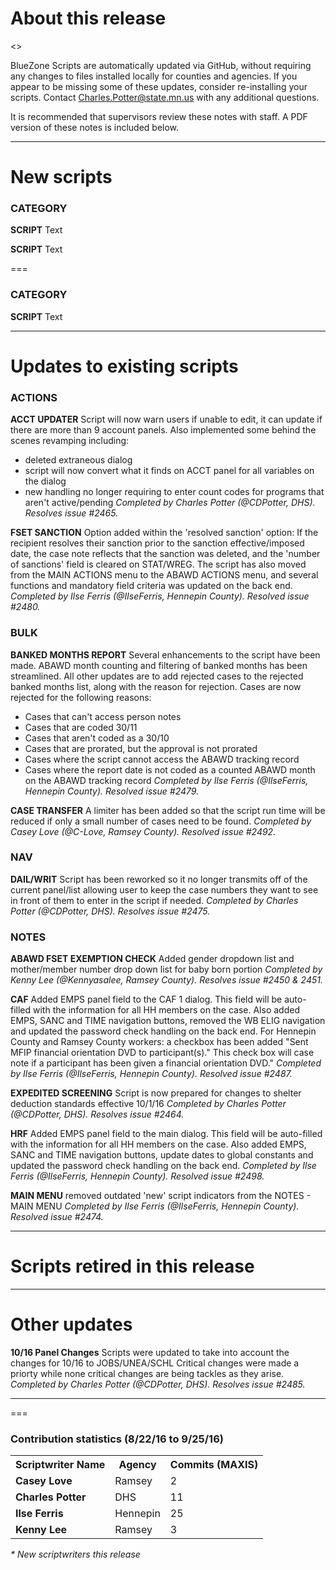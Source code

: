 About this release
===
<<INFO ABOUT THE RELEASE WILL GO HERE>>

BlueZone Scripts are automatically updated via GitHub, without requiring any changes to files installed locally for counties and agencies. If you appear to be missing some of these updates, consider re-installing your scripts. Contact Charles.Potter@state.mn.us with any additional questions.

It is recommended that supervisors review these notes with staff. A PDF version of these notes is included below.

--------------------------------------------------------------------------------------------------------------------------------------------------------------------
New scripts
===
### CATEGORY
**SCRIPT**
Text

**SCRIPT**
Text

===
### CATEGORY
**SCRIPT**
Text

--------------------------------------------------------------------------------------------------------------------------------------------------------------------
Updates to existing scripts
===
### ACTIONS
**ACCT UPDATER**
Script will now warn users if unable to edit, it can update if there are more than 9 account panels. Also implemented some behind the scenes revamping including:
- deleted extraneous dialog
- script will now convert what it finds on ACCT panel for all variables on the dialog
- new handling no longer requiring to enter count codes for programs that aren't active/pending
*Completed by Charles Potter (@CDPotter, DHS). Resolves issue #2465.*

**FSET SANCTION**
Option added within the 'resolved sanction' option: If the recipient resolves their sanction prior to the sanction effective/imposed date, the case note reflects that the sanction was deleted, and the 'number of sanctions' field is cleared on STAT/WREG. The script has also moved from the MAIN ACTIONS menu to the ABAWD ACTIONS menu, and several functions and mandatory field criteria was updated on the back end. *Completed by Ilse Ferris (@IlseFerris, Hennepin County). Resolved issue #2480.*

### BULK
**BANKED MONTHS REPORT**
Several enhancements to the script have been made. ABAWD month counting and filtering of banked months has been streamlined. All other updates are to add rejected cases to the rejected banked months list, along with the reason for rejection. Cases are now rejected for the following reasons:
- Cases that can't access person notes
- Cases that are coded 30/11
- Cases that aren't coded as a 30/10
- Cases that are prorated, but the approval is not prorated
- Cases where the script cannot access the ABAWD tracking record
- Cases where the report date is not coded as a counted ABAWD month on the ABAWD tracking record
*Completed by Ilse Ferris (@IlseFerris, Hennepin County). Resolved issue #2479.*

**CASE TRANSFER**
A limiter has been added so that the script run time will be reduced if only a small number of cases need to be found. *Completed by Casey Love (@C-Love, Ramsey County). Resolved issue #2492.*

### NAV
**DAIL/WRIT**
Script has been reworked so it no longer transmits off of the current panel/list allowing user to keep the case numbers they want to see in front of them to enter in the script if needed. *Completed by Charles Potter (@CDPotter, DHS). Resolves issue #2475.*

### NOTES
**ABAWD FSET EXEMPTION CHECK**
Added gender dropdown list and mother/member number drop down list for baby born portion *Completed by Kenny Lee (@Kennyasalee, Ramsey County). Resolves issue #2450 & 2451.*

**CAF**
Added EMPS panel field to the CAF 1 dialog. This field will be auto-filled with the information for all HH members on the case. Also added EMPS, SANC and TIME navigation buttons, removed the WB ELIG navigation and updated the password check handling on the back end. 
For Hennepin County and Ramsey County workers: a checkbox has been added "Sent MFIP financial orientation DVD to participant(s)." This check box will case note if a participant has been given a financial orientation DVD." *Completed by Ilse Ferris (@IlseFerris, Hennepin County). Resolved issue #2487.*

**EXPEDITED SCREENING**
Script is now prepared for changes to shelter deduction standards effective 10/1/16 *Completed by Charles Potter (@CDPotter, DHS). Resolves issue #2464.*

**HRF**
Added EMPS panel field to the main dialog. This field will be auto-filled with the information for all HH members on the case. Also added EMPS, SANC and TIME navigation buttons, update dates to global constants and updated the password check handling on the back end. *Completed by Ilse Ferris (@IlseFerris, Hennepin County). Resolved issue #2498.*

**MAIN MENU**
removed outdated 'new' script indicators from the NOTES - MAIN MENU *Completed by Ilse Ferris (@IlseFerris, Hennepin County). Resolved issue #2474.*

--------------------------------------------------------------------------------------------------------------------------------------------------------------------
Scripts retired in this release
===

--------------------------------------------------------------------------------------------------------------------------------------------------------------------
Other updates
===

**10/16 Panel Changes**
Scripts were updated to take into account the changes for 10/16 to JOBS/UNEA/SCHL Critical changes were made a priorty while none critical changes are being tackles as they arise. *Completed by Charles Potter (@CDPotter, DHS). Resolves issue #2485.*

--------------------------------------------------------------------------------------------------------------------------------------------------------------------
===
### Contribution statistics (8/22/16 to 9/25/16)

<table>
    <tr>
        <th>Scriptwriter Name</th>
        <th>Agency</th>
        <th>Commits (MAXIS)</th>
    </tr>
    <tr>
        <td><b>Casey Love</b></td>
        <td>Ramsey</td>
        <td>2</td>
    </tr>
    <tr>
        <td><b>Charles Potter</b></td>
        <td>DHS</td>
        <td>11</td>
    </tr>
    <tr>
        <td><b>Ilse Ferris</b></td>
        <td>Hennepin</td>
        <td>25</td>
    </tr>
    <tr>
        <td><b>Kenny Lee</b></td>
        <td>Ramsey</td>
        <td>3</td>
    </tr>
</table>

<i>* New scriptwriters this release</i>

